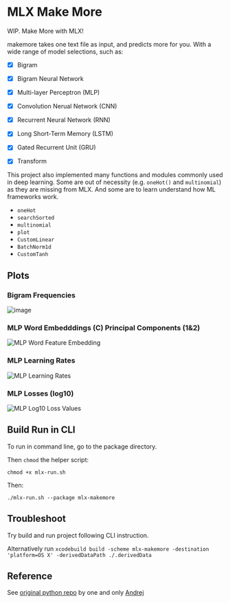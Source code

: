 # MLX Make More

WIP. Make More with MLX!

makemore takes one text file as input, and predicts more for you. With a wide range of model selections, such as:

- [x] Bigram
- [x] Bigram Neural Network
- [x] Multi-layer Perceptron (MLP)
- [x] Convolution Nerual Network (CNN)
- [x] Recurrent Neural Network (RNN)
- [x] Long Short-Term Memory (LSTM)
- [x] Gated Recurrent Unit (GRU)
- [x] Transform


This project also implemented many functions and modules commonly used in deep learning. Some are out of necessity (e.g. `oneHot()` and `multinomial`) as they are missing from MLX. And some are to learn understand how ML frameworks work.

- `oneHot`
- `searchSorted`
- `multinomial`
- `plot`
- `CustomLinear`
- `BatchNorm1d`
- `CustomTanh`

## Plots
### Bigram Frequencies
![image](https://github.com/theSalted/mlx-makemore/assets/30554090/20d04eff-8c8c-4f1b-a3c3-ef5df100307d)

### MLP Word Embedddings (C) Principal Components (1&2)
![MLP Word Feature Embedding](https://github.com/theSalted/mlx-makemore/assets/30554090/792e4d27-7320-4a31-8fe6-ca9249798e5f)

### MLP Learning Rates
![MLP Learning Rates](https://github.com/theSalted/mlx-makemore/assets/30554090/3b710ce7-d8be-4a8b-8204-473dff88739c)

### MLP Losses (log10)
![MLP Log10 Loss Values](https://github.com/theSalted/mlx-makemore/assets/30554090/1cde3335-deae-4916-bbb3-1847f48de4c9)

## Build Run in CLI

To run in command line, go to the package directory.

Then `chmod` the helper script:

`chmod +x mlx-run.sh`

Then:

`./mlx-run.sh --package mlx-makemore`


## Troubleshoot

Try build and run project following CLI instruction.

Alternatively run `xcodebuild build -scheme mlx-makemore -destination 'platform=OS X' -derivedDataPath ./.derivedData`

## Reference
See [original python repo](makemore) by one and only [Andrej](https://github.com/karpathy)
